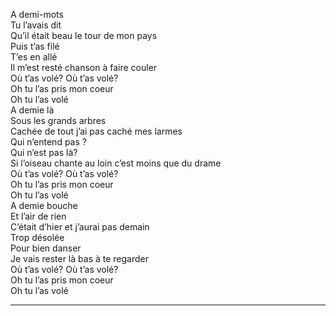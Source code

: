 A demi-mots  
Tu l’avais dit  
Qu’il était beau le tour de mon pays  
Puis t’as filé  
T’es en allé  
Il m’est resté chanson à faire couler  
Où t’as volé? Où t’as volé?  
Oh tu l’as pris mon coeur  
Oh tu l’as volé  
A demie là  
Sous les grands arbres  
Cachée de tout j’ai pas caché mes larmes  
Qui n’entend pas ?  
Qui n’est pas là?  
Si l’oiseau chante au loin c’est moins que du drame  
Où t’as volé? Où t’as volé?  
Oh tu l’as pris mon coeur  
Oh tu l’as volé  
A demie bouche  
Et l’air de rien  
C’était d’hier et j’aurai pas demain  
Trop désolée  
Pour bien danser  
Je vais rester là bas à te regarder  
Où t’as volé? Où t’as volé?  
Oh tu l’as pris mon coeur  
Oh tu l’as volé  
____